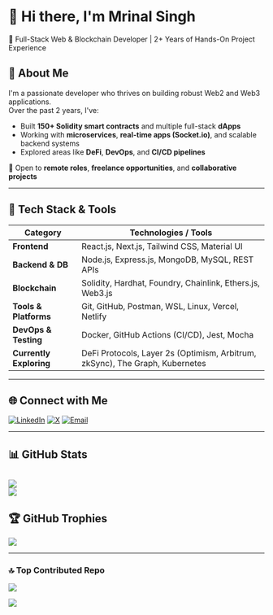 # 👋 Hi there, I'm Mrinal Singh

🚀 Full-Stack Web & Blockchain Developer | 2+ Years of Hands-On Project Experience

## 🧠 About Me 
 
I'm a passionate developer who thrives on building robust Web2 and Web3 applications.  
Over the past 2 years, I've:

- Built **150+  Solidity smart contracts** and multiple full-stack **dApps**
- Working with **microservices**, **real-time apps (Socket.io)**, and scalable backend systems
- Explored areas like **DeFi**, **DevOps**, and **CI/CD pipelines**

💼 Open to **remote roles**, **freelance opportunities**, and **collaborative projects**

---


## 🚀 Tech Stack & Tools



| Category            | Technologies / Tools                                                |
|---------------------|----------------------------------------------------------------------|
| **Frontend**         | React.js, Next.js, Tailwind CSS, Material UI                        |
| **Backend & DB**     | Node.js, Express.js, MongoDB, MySQL, REST APIs                      |
| **Blockchain**       | Solidity, Hardhat, Foundry, Chainlink, Ethers.js, Web3.js           |
| **Tools & Platforms**| Git, GitHub, Postman, WSL, Linux, Vercel, Netlify                   |
| **DevOps & Testing** | Docker, GitHub Actions (CI/CD), Jest, Mocha                         |
| **Currently Exploring** | DeFi Protocols, Layer 2s (Optimism, Arbitrum, zkSync), The Graph, Kubernetes |



---


## 🌐 Connect with Me

[![LinkedIn](https://img.shields.io/badge/LinkedIn-%230077B5.svg?logo=linkedin&logoColor=white)](https://linkedin.com/in/mrinal-singh-43a9661a0)
[![X](https://img.shields.io/badge/X-black.svg?logo=X&logoColor=white)](https://x.com/SinghMrinal04)
[![Email](https://img.shields.io/badge/Email-D14836?logo=gmail&logoColor=white)](mailto:mrinalsingh7000@gmail.com)

---

## 📊 GitHub Stats


![](https://nirzak-streak-stats.vercel.app/?user=mrinalsingh04&theme=transparent&hide_border=false)<br/>
![](https://github-readme-stats.vercel.app/api/top-langs/?username=mrinalsingh04&theme=transparent&hide_border=false&include_all_commits=false&count_private=false&layout=compact)
---

## 🏆 GitHub Trophies

![](https://github-profile-trophy.vercel.app/?username=mrinalsingh04&theme=radical&no-frame=false&no-bg=true&margin-w=4)

---

### 🔝 Top Contributed Repo
![](https://github-contributor-stats.vercel.app/api?username=mrinalsingh04&limit=5&theme=transparent&combine_all_yearly_contributions=true)

[![](https://visitcount.itsvg.in/api?id=mrinalsingh04&icon=0&color=0)](https://visitcount.itsvg.in)

<!-- Created using GPRM: https://gprm.itsvg.in -->
